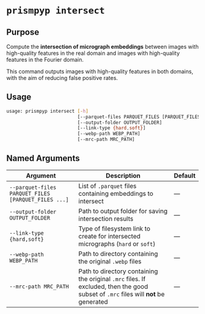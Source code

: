 # `prismpyp intersect`

## Purpose
Compute the **intersection of micrograph embeddings** between images with high-quality features in the real domain and images with high-quality features in the Fourier domain.

This command outputs images with high-quality features in both domains, with the aim of reducing false positive rates.

## Usage
```bash
usage: prismpyp intersect [-h] 
                          [--parquet-files PARQUET_FILES [PARQUET_FILES ...]] 
                          [--output-folder OUTPUT_FOLDER] 
                          [--link-type {hard,soft}]
                          [--webp-path WEBP_PATH]
                          [--mrc-path MRC_PATH]
```

## Named Arguments

| Argument | Description | Default |
|-----------|--------------|----------|
| `--parquet-files PARQUET_FILES [PARQUET_FILES ...]` | List of `.parquet` files containing embeddings to intersect | — |
| `--output-folder OUTPUT_FOLDER` | Path to output folder for saving intersection results | — |
| `--link-type {hard,soft}` | Type of filesystem link to create for intersected micrographs (`hard` or `soft`) | — |
| `--webp-path WEBP_PATH` | Path to directory containing the original `.webp` files | — |
| `--mrc-path MRC_PATH` | Path to directory containing the original `.mrc` files. If excluded, then the good subset of `.mrc` files will **not** be generated | — |

